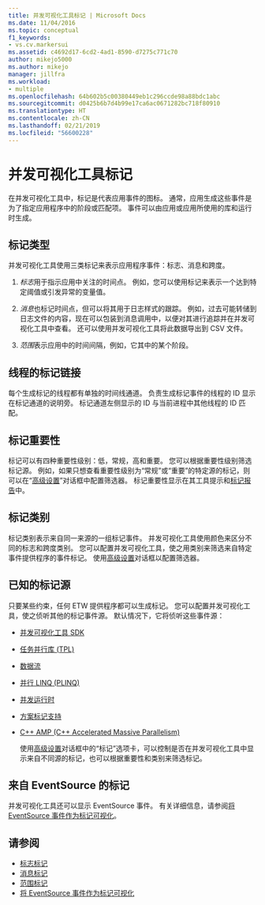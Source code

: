 ```yaml
---
title: 并发可视化工具标记 | Microsoft Docs
ms.date: 11/04/2016
ms.topic: conceptual
f1_keywords:
- vs.cv.markersui
ms.assetid: c4692d17-6cd2-4ad1-8590-d7275c771c70
author: mikejo5000
ms.author: mikejo
manager: jillfra
ms.workload:
- multiple
ms.openlocfilehash: 64b602b5c00380449eb1c296ccde98a88bdc1abc
ms.sourcegitcommit: d0425b6b7d4b99e17ca6ac0671282bc718f80910
ms.translationtype: HT
ms.contentlocale: zh-CN
ms.lasthandoff: 02/21/2019
ms.locfileid: "56600228"
---
```

# <a name="concurrency-visualizer-markers"></a>并发可视化工具标记
在并发可视化工具中，标记是代表应用事件的图标。  通常，应用生成这些事件是为了指定应用程序中的阶段或匹配项。  事件可以由应用或应用所使用的库和运行时生成。

## <a name="kinds-of-markers"></a>标记类型
 并发可视化工具使用三类标记来表示应用程序事件：标志、消息和跨度。

1.  *标志*用于指示应用中关注的时间点。  例如，您可以使用标记来表示一个达到特定阈值或引发异常的变量值。

2.  *消息*也标记时间点，但可以将其用于日志样式的跟踪。  例如，过去可能转储到日志文件的内容，现在可以包装到消息调用中，以便对其进行追踪并在并发可视化工具中查看。 还可以使用并发可视化工具将此数据导出到 CSV 文件。

3.  *范围*表示应用中的时间间隔，例如，它其中的某个阶段。

## <a name="marker-linkage-to-threads"></a>线程的标记链接
 每个生成标记的线程都有单独的时间线通道。  负责生成标记事件的线程的 ID 显示在标记通道的说明旁。  标记通道左侧显示的 ID 与当前进程中其他线程的 ID 匹配。

## <a name="marker-importance"></a>标记重要性
 标记可以有四种重要性级别：低，常规，高和重要。  您可以根据重要性级别筛选标记源。  例如，如果只想查看重要性级别为“常规”或“重要”的特定源的标记，则可以在“[高级设置](../profiling/advanced-settings-dialog-box-concurrency-visualizer.md)”对话框中配置筛选器。 标记重要性显示在其工具提示和[标记报告](../profiling/markers-report.md)中。

## <a name="marker-category"></a>标记类别
 标记类别表示来自同一来源的一组标记事件。  并发可视化工具使用颜色来区分不同的标志和跨度类别。 您可以配置并发可视化工具，使之用类别来筛选来自特定事件提供程序的事件标记。  使用[高级设置](../profiling/advanced-settings-dialog-box-concurrency-visualizer.md)对话框以配置筛选器。

## <a name="known-sources-of-markers"></a>已知的标记源
 只要某些约束，任何 ETW 提供程序都可以生成标记。 您可以配置并发可视化工具，使之侦听其他的标记事件源。 默认情况下，它将侦听这些事件源：

- [并发可视化工具 SDK](../profiling/concurrency-visualizer-sdk.md)

- [任务并行库 (TPL)](/dotnet/standard/parallel-programming/task-parallel-library-tpl)

- [数据流](/dotnet/standard/parallel-programming/dataflow-task-parallel-library)

- [并行 LINQ (PLINQ)](/dotnet/standard/parallel-programming/parallel-linq-plinq)

- [并发运行时](/cpp/parallel/concrt/concurrency-runtime)

- [方案标记支持](/previous-versions/visualstudio/visual-studio-2010/dd984115\(v\=vs.100\))

- [C++ AMP (C++ Accelerated Massive Parallelism)](/cpp/parallel/amp/cpp-amp-cpp-accelerated-massive-parallelism)

  使用[高级设置](../profiling/advanced-settings-dialog-box-concurrency-visualizer.md)对话框中的“标记”选项卡，可以控制是否在并发可视化工具中显示来自不同源的标记，也可以根据重要性和类别来筛选标记。

## <a name="markers-from-eventsource"></a>来自 EventSource 的标记
 并发可视化工具还可以显示 EventSource 事件。  有关详细信息，请参阅[将 EventSource 事件作为标记可视化](../profiling/visualizing-eventsource-events-as-markers.md)。

## <a name="see-also"></a>请参阅
- [标志标记](../profiling/flag-markers.md)
- [消息标记](../profiling/message-markers.md)
- [范围标记](../profiling/span-markers.md)
- [将 EventSource 事件作为标记可视化](../profiling/visualizing-eventsource-events-as-markers.md)